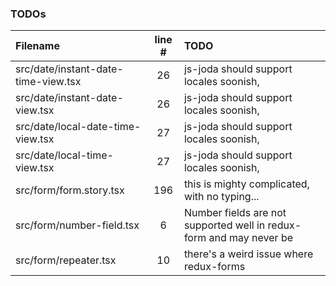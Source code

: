 ### TODOs
| Filename | line # | TODO
|:------|:------:|:------
| src/date/instant-date-time-view.tsx | 26 | js-joda should support locales soonish,
| src/date/instant-date-view.tsx | 26 | js-joda should support locales soonish,
| src/date/local-date-time-view.tsx | 27 | js-joda should support locales soonish,
| src/date/local-time-view.tsx | 27 | js-joda should support locales soonish,
| src/form/form.story.tsx | 196 | this is mighty complicated, with no typing...
| src/form/number-field.tsx | 6 | Number fields are not supported well in redux-form and may never be
| src/form/repeater.tsx | 10 | there's a weird issue where redux-forms
